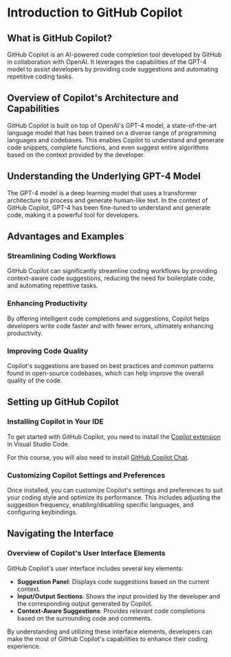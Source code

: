 # Introduction to GitHub Copilot

## What is GitHub Copilot?

GitHub Copilot is an AI-powered code completion tool developed by GitHub in collaboration with OpenAI. It leverages the capabilities of the GPT-4 model to assist developers by providing code suggestions and automating repetitive coding tasks.

## Overview of Copilot's Architecture and Capabilities

GitHub Copilot is built on top of OpenAI's GPT-4 model, a state-of-the-art language model that has been trained on a diverse range of programming languages and codebases. This enables Copilot to understand and generate code snippets, complete functions, and even suggest entire algorithms based on the context provided by the developer.

## Understanding the Underlying GPT-4 Model

The GPT-4 model is a deep learning model that uses a transformer architecture to process and generate human-like text. In the context of GitHub Copilot, GPT-4 has been fine-tuned to understand and generate code, making it a powerful tool for developers.

## Advantages and Examples

### Streamlining Coding Workflows

GitHub Copilot can significantly streamline coding workflows by providing context-aware code suggestions, reducing the need for boilerplate code, and automating repetitive tasks.

### Enhancing Productivity

By offering intelligent code completions and suggestions, Copilot helps developers write code faster and with fewer errors, ultimately enhancing productivity.

### Improving Code Quality

Copilot's suggestions are based on best practices and common patterns found in open-source codebases, which can help improve the overall quality of the code.

## Setting up GitHub Copilot

### Installing Copilot in Your IDE

To get started with GitHub Copilot, you need to install the [Copilot extension](https://marketplace.visualstudio.com/items?itemName=GitHub.copilot) in Visual Studio Code.

For this course, you will also need to install [GitHub Copilot Chat](https://marketplace.visualstudio.com/items?itemName=GitHub.copilot-chat).

### Customizing Copilot Settings and Preferences

Once installed, you can customize Copilot's settings and preferences to suit your coding style and optimize its performance. This includes adjusting the suggestion frequency, enabling/disabling specific languages, and configuring keybindings.

## Navigating the Interface

### Overview of Copilot's User Interface Elements

GitHub Copilot's user interface includes several key elements:

- **Suggestion Panel**: Displays code suggestions based on the current context.
- **Input/Output Sections**: Shows the input provided by the developer and the corresponding output generated by Copilot.
- **Context-Aware Suggestions**: Provides relevant code completions based on the surrounding code and comments.

By understanding and utilizing these interface elements, developers can make the most of GitHub Copilot's capabilities to enhance their coding experience.
